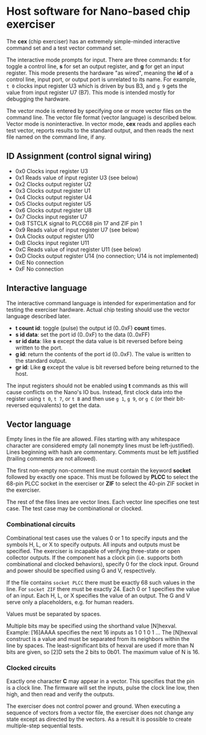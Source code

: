 # Host software for Nano-based chip exerciser

The **cex** (chip exerciser) has an extremely simple-minded interactive command set and a test vector command set.

The interactive mode prompts for input. There are three commands: **t** for toggle a control line, **s** for set an output register, and **g** for get an input register. This mode presents the hardware "as wired", meaning the **id** of a control line, input port, or output port is unrelated to its name. For example, `t 0` clocks input register U3 which is driven by bus B3, and `g 9` gets the value from input register U7 (B7). This mode is intended mostly for debugging the hardware.

The vector mode is entered by specifying one or more vector files on the command line. The vector file format (vector language) is described below. Vector mode is noninteractive. In vector mode, **cex** reads and applies each test vector, reports results to the standard output, and then reads the next file named on the command line, if any.

## ID Assignment (control signal wiring)

- 0x0 Clocks input register U3
- 0x1 Reads value of input register U3 (see below)
- 0x2 Clocks output register U2
- 0x3 Clocks output register U1
- 0x4 Clocks output register U4
- 0x5 Clocks output register U5
- 0x6 Clocks output register U8
- 0x7 Clocks input register U7
- 0x8 TSTCLK signal to PLCC68 pin 17 and ZIF pin 1
- 0x9 Reads value of input register U7 (see below)
- 0xA Clocks output register U10
- 0xB Clocks input register U11
- 0xC Reads value of input register U11 (see below)
- 0xD Clocks output register U14 (no connection; U14 is not implemented)
- 0xE No connection
- 0xF No connection

## Interactive language

The interactive command language is intended for experimentation and for testing the exerciser hardware. Actual chip testing should use the vector language described later.

- **t count id**: toggle (pulse) the output id (0..0xF) **count** times.
- **s id data**: set the port id (0..0xF) to the data (0..0xFF)
- **sr id data**: like **s** except the data value is bit reversed before being written to the port.
- **g id**: return the contents of the port id (0..0xF). The value is written to the standard output.
- **gr id**: Like **g** except the value is bit reversed before being returned to the host.

The input registers should not be enabled using **t** commands as this will cause conflicts on the Nano's IO bus. Instead, first clock data into the register using `t 0`, `t 7`, or `t B` and then use `g 1`, `g 9`, or `g C` (or their bit-reversed equivalents) to get the data.

## Vector language

Empty lines in the file are allowed. Files starting with any whitespace character are considered empty (all nonempty lines must be left-justified). Lines beginning with hash are commentary. Comments must be left justified (trailing comments are not allowed).

The first non-empty non-comment line must contain the keyword **socket** followed by exactly one space. This must be followed by **PLCC** to select the 68-pin PLCC socket in the exerciser or **ZIF** to select the 40-pin ZIF socket in the exerciser.

The rest of the files lines are vector lines. Each vector line specifies one test case. The test case may be combinational or clocked.

### Combinational circuits

Combinational test cases use the values 0 or 1 to specify inputs and the symbols H, L, or X to specify outputs. All inputs and outputs must be specified. The exerciser is incapable of verifying three-state or open collector outputs. If the component has a clock pin (i.e. supports both combinational and clocked behaviors), specify 0 for the clock input. Ground and power should be specified using G and V, respectively.

If the file contains `socket PLCC` there must be exactly 68 such values in the line. For `socket ZIF` there must be exactly 24. Each 0 or 1 specifies the value of an input. Each H, L, or X specifies the value of an output. The G and V serve only a placeholders, e.g. for human readers.

Values must be separated by spaces.

Multiple bits may be specified using the shorthand value [N]hexval. Example: [16]AAAA specifies the next 16 inputs as 1 0 1 0 1 ... The [N]hexval construct is a value and must be separated from its neighbors within the line by spaces. The least-significant bits of hexval are used if more than N bits are given, so [2]D sets the 2 bits to 0b01. The maximum value of N is 16.

### Clocked circuits

Exactly one character **C** may appear in a vector. This specifies that the pin is a clock line. The firmware will set the inputs, pulse the clock line low, then high, and then read and verify the outputs.

The exerciser does not control power and ground. When executing a sequence of vectors from a vector file, the exerciser does not change any state except as directed by the vectors. As a result it is possible to create multiple-step sequential tests.